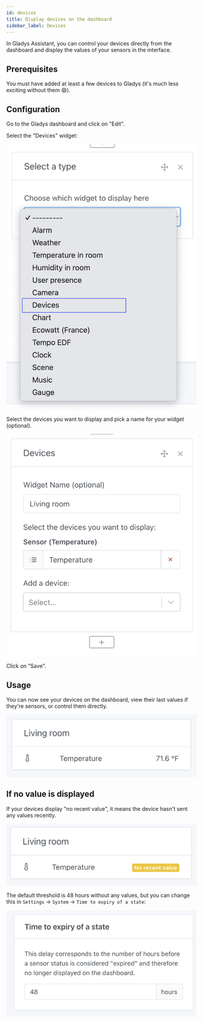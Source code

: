 ```yaml
---
id: devices
title: Display devices on the dashboard
sidebar_label: Devices
---
```


In Gladys Assistant, you can control your devices directly from the dashboard and display the values of your sensors in the interface.

## Prerequisites

You must have added at least a few devices to Gladys (it's much less exciting without them 😄).

## Configuration

Go to the Gladys dashboard and click on "Edit".

Select the "Devices" widget:

![Add the devices widget](../../static/img/docs/en/dashboard/devices/select-widget.png)

Select the devices you want to display and pick a name for your widget (optional).

![Select the devices to display](../../static/img/docs/en/dashboard/devices/choose-device-and-name.png)

Click on "Save".

## Usage

You can now see your devices on the dashboard, view their last values if they're sensors, or control them directly.

![Devices widget](../../static/img/docs/en/dashboard/devices/devices-with-value.png)

## If no value is displayed

If your devices display "no recent value", it means the device hasn't sent any values recently.

![Devices no recent value](../../static/img/docs/en/dashboard/devices/no-recent-value.png)

The default threshold is 48 hours without any values, but you can change this in `Settings` -> `System` -> `Time to expiry of a state`:

![Time to expiry of a state](../../static/img/docs/en/dashboard/devices/delay-before-expiring.png)
